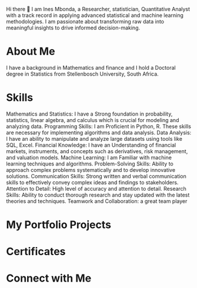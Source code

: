 Hi there 👋 I am Ines Mbonda, a Researcher, statistician, Quantitative Analyst with a track record in applying advanced statistical and machine learning methodologies. I am passionate about transforming raw data into meaningful insights to drive informed decision-making. 

<!--
**audines/audines** is a ✨ _special_ ✨ repository because its `README.md` (this file) appears on your GitHub profile.

Here are some ideas to get you started:

- 🔭 I’m currently working on ...
- 🌱 I’m currently learning ...
- 👯 I’m looking to collaborate on ...
- 🤔 I’m looking for help with ...
- 💬 Ask me about ...
- 📫 How to reach me: ...
- 😄 Pronouns: ...
- ⚡ Fun fact: ...
-->
# About Me
I have a background in Mathematics and finance and I hold a Doctoral degree in Statistics from Stellenbosch University, South Africa.
# Skills
Mathematics and Statistics:  I have a Strong foundation in probability, statistics, linear algebra, and calculus which is crucial for modeling and analyzing data.
Programming Skills: I am  Proficient in  Python, R. These skills are necessary for implementing algorithms and data analysis.
Data Analysis:  I have an ability to manipulate and analyze large datasets using tools like SQL, Excel.
Financial Knowledge:  I have an Understanding of financial markets, instruments, and concepts such as derivatives, risk management, and valuation models.
Machine Learning:  I am Familiar with machine learning techniques and algorithms.
Problem-Solving Skills: Ability to approach complex problems systematically and to develop innovative solutions.
Communication Skills: Strong written and verbal communication skills to effectively convey complex ideas and findings to stakeholders.
Attention to Detail: High level of accuracy and attention to detail.
Research Skills: Ability to conduct thorough research and stay updated with the latest  theories and techniques.
Teamwork and Collaboration: a great team player
# My Portfolio Projects
# Certificates

# Connect with Me 
